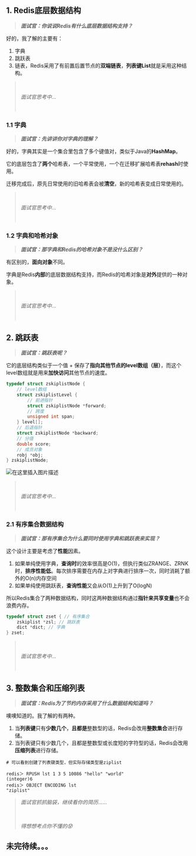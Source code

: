 ## 1. Redis底层数据结构

> ***面试官：你说说Redis有什么底层数据结构支持？***

好的，我了解的主要有：

1. 字典
2. 跳跃表
3. 链表，Redis采用了有前置后置节点的**双端链表**，**列表键List**就是采用这种结构。

> <br/>
>
> *面试官思考中…*
>
> <br/>

### 1.1 字典

> ***面试官：先讲讲你对字典的理解？***

好的，字典其实是一个集合里包含了多个键值对，类似于Java的**HashMap**。

它的底层包含了**两个**哈希表，一个平常使用，一个在迁移扩展哈希表**rehash**时使用。

迁移完成后，原先日常使用的旧哈希表会被**清空**，新的哈希表变成日常使用的。

> <br/>
>
> *面试官思考中…*
>
> <br/>

### 1.2 字典和哈希对象

> ***面试官：那字典和Redis的哈希对象不是没什么区别？***

有区别的，**面向对象**不同。

字典是Redis**内部**的底层数据结构支持，而Redis的哈希对象是**对外**提供的一种对象。

> <br/>
>
> *面试官思考中…*
>
> <br/>

## 2. 跳跃表

> ***面试官：跳跃表呢？***

它的底层结构类似于一个值 + 保存了**指向其他节点的level数组（层）**，而这个level数组就是用来**加快访问**其他节点的速度。

```c
typedef struct zskiplistNode {
    // level数组
    struct zskiplistLevel {
        // 前进指针
        struct zskiplistNode *forward;
        // 跨度
        unsigned int span;
    } level[];
    // 后退指针
    struct zskiplistNode *backward;
    // 分值
    double score;
    // 成员对象
    robj *obj;
} zskiplistNode;
```

![在这里插入图片描述](https://img-blog.csdnimg.cn/direct/401f80f32ee942a69066d3beeedbd3ef.png#pic_center)

> <br/>
>
> *面试官思考中…*
>
> <br/>

### 2.1 有序集合数据结构

> ***面试官：那有序集合为什么要同时使用字典和跳跃表来实现？***

这个设计主要是考虑了**性能**因素。

1. 如果单纯使用字典，**查询时**的效率很高是O(1)，但执行类似ZRANGE、ZRNK时，**排序性能低**。每次排序需要在内存上对字典进行排序一次，同时消耗了额外的O(n)内存空间
2. 如果单纯使用跳跃表，**查询性能**又会从O(1)上升到了O(logN)

所以Redis集合了两种数据结构，同时这两种数据结构通过**指针来共享变量**也不会浪费内存。

```c
typedef struct zset { // 有序集合
    zskiplist *zsl; // 跳跃表
    dict *dict; // 字典
} zset;
```

> <br/>
>
> *面试官思考中…*
>
> <br/>

## 3. 整数集合和压缩列表

> ***面试官：Redis为了节约内存采用了什么数据结构知道吗？***

噢噢知道的。我了解的有两种。

1. 当**列表键**只有**少数几个**，**且都是**整数型的话，Redis会改用**整数集合**进行存储。
2. 当列表键只有少数几个，且都是整数型或长度短的字符型的话，Redis会改用**压缩列表**进行存储。

```shell
# 可以看到创建了列表键类型，但实际存储类型是ziplist

redis＞ RPUSH lst 1 3 5 10086 "hello" "world"
(integer)6
redis＞ OBJECT ENCODING lst
"ziplist"
```

> *面试官抓抓脑袋，继续看你的简历......*
>
> <br/>
>
> *得想想考点你不懂的😰*

## 未完待续。。。
